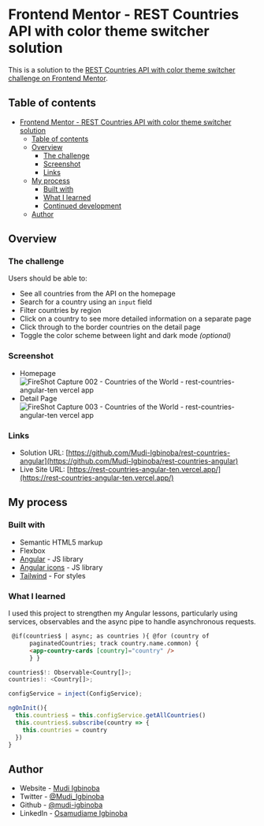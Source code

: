 # Frontend Mentor - REST Countries API with color theme switcher solution

This is a solution to the [REST Countries API with color theme switcher challenge on Frontend Mentor](https://www.frontendmentor.io/challenges/rest-countries-api-with-color-theme-switcher-5cacc469fec04111f7b848ca).
## Table of contents

- [Frontend Mentor - REST Countries API with color theme switcher solution](#frontend-mentor---rest-countries-api-with-color-theme-switcher-solution)
  - [Table of contents](#table-of-contents)
  - [Overview](#overview)
    - [The challenge](#the-challenge)
    - [Screenshot](#screenshot)
    - [Links](#links)
  - [My process](#my-process)
    - [Built with](#built-with)
    - [What I learned](#what-i-learned)
    - [Continued development](#continued-development)
  - [Author](#author)

## Overview

### The challenge

Users should be able to:

- See all countries from the API on the homepage
- Search for a country using an `input` field
- Filter countries by region
- Click on a country to see more detailed information on a separate page
- Click through to the border countries on the detail page
- Toggle the color scheme between light and dark mode _(optional)_

### Screenshot
- Homepage
![FireShot Capture 002 - Countries of the World - rest-countries-angular-ten vercel app](https://github.com/user-attachments/assets/230b01f2-436d-48e9-add1-cfcb2364ab0e)
- Detail Page
![FireShot Capture 003 - Countries of the World - rest-countries-angular-ten vercel app](https://github.com/user-attachments/assets/0948f73e-605c-406a-80f2-942b930dea17)


### Links

- Solution URL: [https://github.com/Mudi-Igbinoba/rest-countries-angular](https://github.com/Mudi-Igbinoba/rest-countries-angular)
- Live Site URL: [https://rest-countries-angular-ten.vercel.app/](https://rest-countries-angular-ten.vercel.app/)

## My process

### Built with

- Semantic HTML5 markup
- Flexbox
- [Angular](https://angular.dev/) - JS library
- [Angular icons](https://ng-icons.github.io/ng-icons/#/) - JS library
- [Tailwind](https://tailwindcss.com/) - For styles

### What I learned

I used this project to strengthen my Angular lessons, particularly using services, observables and the async pipe to handle asynchronous requests.

```html
 @if(countries$ | async; as countries ){ @for (country of
      paginatedCountries; track country.name.common) {
      <app-country-cards [country]="country" />
      } } 
```

```ts
countries$!: Observable<Country[]>;
countries!: <Country[]>;

configService = inject(ConfigService);

ngOnInit(){
  this.countries$ = this.configService.getAllCountries()
  this.countries$.subscribe(country => {
    this.countries = country
  })
}
```

## Author

- Website - [Mudi Igbinoba](https://mudee.carrd.co/)
- Twitter - [@Mudi_Igbinoba](https://www.twitter.com/mudi_igbinoba)
- Github - [@mudi-igbinoba](https://github.com/mudi-igbinoba)
- LinkedIn - [Osamudiame Igbinoba](https://www.linkedin.com/in/osamudiame-igbinoba/)



